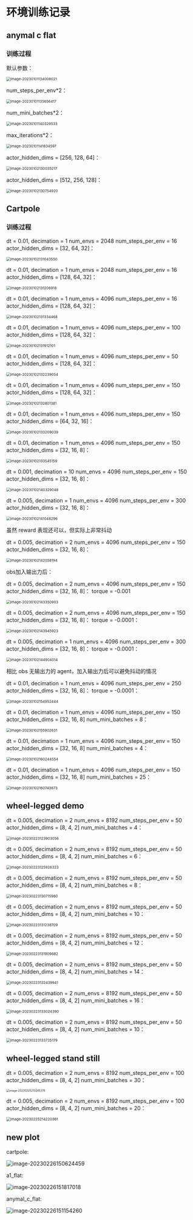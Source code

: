 # 环境训练记录

## anymal c flat

### 训练过程

默认参数：

<img src="http://hongxiwong-pic.oss-cn-beijing.aliyuncs.com/img/image-20230101134008021.png" alt="image-20230101134008021" style="zoom: 67%;" />

num_steps_per_env*2：

<img src="http://hongxiwong-pic.oss-cn-beijing.aliyuncs.com/img/image-20230101135656417.png" alt="image-20230101135656417" style="zoom:67%;" />

num_mini_batches*2：

<img src="http://hongxiwong-pic.oss-cn-beijing.aliyuncs.com/img/image-20230101140329533.png" alt="image-20230101140329533" style="zoom:67%;" />

max_iterations*2：

<img src="http://hongxiwong-pic.oss-cn-beijing.aliyuncs.com/img/image-20230101141834597.png" alt="image-20230101141834597" style="zoom:67%;" />

actor_hidden_dims = [256, 128, 64]：

<img src="http://hongxiwong-pic.oss-cn-beijing.aliyuncs.com/img/image-20230102130035217.png" alt="image-20230102130035217" style="zoom:67%;" />

actor_hidden_dims = [512, 256, 128]：

<img src="http://hongxiwong-pic.oss-cn-beijing.aliyuncs.com/img/image-20230102130754920.png" alt="image-20230102130754920" style="zoom:67%;" />

## Cartpole

### 训练过程

dt = 0.01, decimation = 1
num_envs = 2048
num_steps_per_env = 16
actor_hidden_dims = [32, 64, 32]：

<img src="http://hongxiwong-pic.oss-cn-beijing.aliyuncs.com/img/image-20230102131043550.png" alt="image-20230102131043550" style="zoom:67%;" />

dt = 0.01, decimation = 1
num_envs = 2048
num_steps_per_env = 16
actor_hidden_dims = [128, 64, 32]：

<img src="http://hongxiwong-pic.oss-cn-beijing.aliyuncs.com/img/image-20230102131206918.png" alt="image-20230102131206918" style="zoom:67%;" />

dt = 0.01, decimation = 1
num_envs = 4096
num_steps_per_env = 16
actor_hidden_dims = [128, 64, 32]：

<img src="http://hongxiwong-pic.oss-cn-beijing.aliyuncs.com/img/image-20230102131334468.png" alt="image-20230102131334468" style="zoom:67%;" />

dt = 0.01, decimation = 1
num_envs = 4096
num_steps_per_env = 100
actor_hidden_dims = [128, 64, 32]：

<img src="http://hongxiwong-pic.oss-cn-beijing.aliyuncs.com/img/image-20230102131912101.png" alt="image-20230102131912101" style="zoom: 67%;" />

dt = 0.01, decimation = 1
num_envs = 4096
num_steps_per_env = 50
actor_hidden_dims = [128, 64, 32]：

<img src="http://hongxiwong-pic.oss-cn-beijing.aliyuncs.com/img/image-20230102132239054.png" alt="image-20230102132239054" style="zoom:67%;" />

dt = 0.01, decimation = 1
num_envs = 4096
num_steps_per_env = 150
actor_hidden_dims = [128, 64, 32]：

<img src="http://hongxiwong-pic.oss-cn-beijing.aliyuncs.com/img/image-20230102132801381.png" alt="image-20230102132801381" style="zoom: 67%;" />

dt = 0.01, decimation = 1
num_envs = 4096
num_steps_per_env = 150
actor_hidden_dims = [64, 32, 16]：

<img src="http://hongxiwong-pic.oss-cn-beijing.aliyuncs.com/img/image-20230102133209039.png" alt="image-20230102133209039" style="zoom:67%;" />

dt = 0.01, decimation = 1
num_envs = 4096
num_steps_per_env = 150
actor_hidden_dims = [32, 16, 8]：

<img src="http://hongxiwong-pic.oss-cn-beijing.aliyuncs.com/img/image-20230102133545159.png" alt="image-20230102133545159" style="zoom:67%;" />

dt = 0.001, decimation = 10
num_envs = 4096
num_steps_per_env = 150
actor_hidden_dims = [32, 16, 8]：

<img src="http://hongxiwong-pic.oss-cn-beijing.aliyuncs.com/img/image-20230102140329048.png" alt="image-20230102140329048" style="zoom: 67%;" />

dt = 0.005, decimation = 1
num_envs = 4096
num_steps_per_env = 300
actor_hidden_dims = [32, 16, 8]：

<img src="http://hongxiwong-pic.oss-cn-beijing.aliyuncs.com/img/image-20230102141048296.png" alt="image-20230102141048296" style="zoom:67%;" />

虽然 reward 表现还可以，但实际上非常抖动

dt = 0.005, decimation = 2
num_envs = 4096
num_steps_per_env = 150
actor_hidden_dims = [32, 16, 8]：

<img src="http://hongxiwong-pic.oss-cn-beijing.aliyuncs.com/img/image-20230102142058194.png" alt="image-20230102142058194" style="zoom:67%;" />

obs加入输出力后：

dt = 0.005, decimation = 2
num_envs = 4096
num_steps_per_env = 150
actor_hidden_dims = [32, 16, 8]：
torque = -0.001

<img src="http://hongxiwong-pic.oss-cn-beijing.aliyuncs.com/img/image-20230102143350903.png" alt="image-20230102143350903" style="zoom:67%;" />

dt = 0.005, decimation = 2
num_envs = 4096
num_steps_per_env = 150
actor_hidden_dims = [32, 16, 8]：
torque = -0.0001：

<img src="http://hongxiwong-pic.oss-cn-beijing.aliyuncs.com/img/image-20230102143945923.png" alt="image-20230102143945923" style="zoom:67%;" />

dt = 0.005, decimation = 1
num_envs = 4096
num_steps_per_env = 300
actor_hidden_dims = [32, 16, 8]：
torque = -0.0001：

<img src="http://hongxiwong-pic.oss-cn-beijing.aliyuncs.com/img/image-20230102144904014.png" alt="image-20230102144904014" style="zoom:67%;" />

相比 obs 无输出力的 agent，加入输出力后可以避免抖动的情况

dt = 0.01, decimation = 1
num_envs = 4096
num_steps_per_env = 250
actor_hidden_dims = [32, 16, 8]：
torque = -0.0001：

<img src="http://hongxiwong-pic.oss-cn-beijing.aliyuncs.com/img/image-20230102154952444.png" alt="image-20230102154952444" style="zoom:67%;" />

dt = 0.01, decimation = 1
num_envs = 4096
num_steps_per_env = 150
actor_hidden_dims = [32, 16, 8]
num_mini_batches = 8：

<img src="http://hongxiwong-pic.oss-cn-beijing.aliyuncs.com/img/image-20230102155902631.png" alt="image-20230102155902631" style="zoom:67%;" />

dt = 0.01, decimation = 1
num_envs = 4096
num_steps_per_env = 150
actor_hidden_dims = [32, 16, 8]
num_mini_batches = 4：

<img src="http://hongxiwong-pic.oss-cn-beijing.aliyuncs.com/img/image-20230102160244554.png" alt="image-20230102160244554" style="zoom:67%;" />

dt = 0.01, decimation = 1
num_envs = 4096
num_steps_per_env = 150
actor_hidden_dims = [32, 16, 8]
num_mini_batches = 25：

<img src="https://hongxiwong-pic.oss-cn-beijing.aliyuncs.com/img/image-20230102160743673.png" alt="image-20230102160743673" style="zoom:67%;" />

## wheel-legged demo

dt = 0.005, decimation = 2
num_envs = 8192
num_steps_per_env = 50
actor_hidden_dims = [8, 4, 2]
num_mini_batches = 4：

<img src="https://hongxiwong-pic.oss-cn-beijing.aliyuncs.com/img/image-20230223123903051.png" alt="image-20230223123903056" style="zoom:67%;" />

dt = 0.005, decimation = 2
num_envs = 8192
num_steps_per_env = 50
actor_hidden_dims = [8, 4, 2]
num_mini_batches = 6：

<img src="http://hongxiwong-pic.oss-cn-beijing.aliyuncs.com/img/image-20230223125926323.png" alt="image-20230223125926323" style="zoom:67%;" />

dt = 0.005, decimation = 2
num_envs = 8192
num_steps_per_env = 50
actor_hidden_dims = [8, 4, 2]
num_mini_batches = 8：

<img src="http://hongxiwong-pic.oss-cn-beijing.aliyuncs.com/img/image-20230223130715980.png" alt="image-20230223130715980" style="zoom:67%;" />

dt = 0.005, decimation = 2
num_envs = 8192
num_steps_per_env = 50
actor_hidden_dims = [8, 4, 2]
num_mini_batches = 10：

<img src="http://hongxiwong-pic.oss-cn-beijing.aliyuncs.com/img/image-20230223131238709.png" alt="image-20230223131238709" style="zoom:67%;" />

dt = 0.005, decimation = 2
num_envs = 8192
num_steps_per_env = 50
actor_hidden_dims = [8, 4, 2]
num_mini_batches = 12：

<img src="http://hongxiwong-pic.oss-cn-beijing.aliyuncs.com/img/image-20230223131909682.png" alt="image-20230223131909682" style="zoom:67%;" />

dt = 0.005, decimation = 2
num_envs = 8192
num_steps_per_env = 50
actor_hidden_dims = [8, 4, 2]
num_mini_batches = 14：

<img src="http://hongxiwong-pic.oss-cn-beijing.aliyuncs.com/img/image-20230223132439941.png" alt="image-20230223132439941" style="zoom:67%;" />

dt = 0.005, decimation = 2
num_envs = 8192
num_steps_per_env = 50
actor_hidden_dims = [8, 4, 2]
num_mini_batches = 16：

<img src="http://hongxiwong-pic.oss-cn-beijing.aliyuncs.com/img/image-20230223133024390.png" alt="image-20230223133024390" style="zoom: 67%;" />

dt = 0.005, decimation = 2
num_envs = 8192
num_steps_per_env = 50
actor_hidden_dims = [8, 4, 2]
num_mini_batches = 10：

<img src="http://hongxiwong-pic.oss-cn-beijing.aliyuncs.com/img/image-20230223133725179.png" alt="image-20230223133725179" style="zoom: 67%;" />



## wheel-legged stand still

dt = 0.005, decimation = 2
num_envs = 8192
num_steps_per_env = 100
actor_hidden_dims = [8, 4, 2]
num_mini_batches = 30：

<img src="http://hongxiwong-pic.oss-cn-beijing.aliyuncs.com/img/image-20230225213245376.png" alt="image-20230225213245376" style="zoom: 50%;" />

dt = 0.005, decimation = 2
num_envs = 8192
num_steps_per_env = 100
actor_hidden_dims = [8, 4, 2]
num_mini_batches = 20：

<img src="http://hongxiwong-pic.oss-cn-beijing.aliyuncs.com/img/image-20230225214220361.png" alt="image-20230225214220361" style="zoom:67%;" />

## new plot

cartpole:

![image-20230226150624459](http://hongxiwong-pic.oss-cn-beijing.aliyuncs.com/img/image-20230226150624459.png)

a1_flat:

![image-20230226151817018](https://hongxiwong-pic.oss-cn-beijing.aliyuncs.com/img/image-20230226151817018.png)

anymal_c_flat:

![image-20230226151154260](https://hongxiwong-pic.oss-cn-beijing.aliyuncs.com/img/image-20230226151154260.png)
